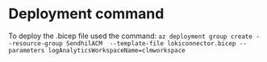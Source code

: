 # Deployment command
To deploy the .bicep file used the command: 
`az deployment group create --resource-group SendhilACM  --template-file lokiconnector.bicep --parameters logAnalyticsWorkspaceName=clmworkspace`
